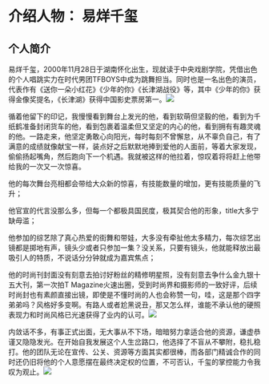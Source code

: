 # 介绍人物： 易烊千玺

## 个人简介

易烊千玺，2000年11月28日于湖南怀化出生，现就读于中央戏剧学院，凭借出色的个人唱跳实力在时代男团TFBOYS中成为跳舞担当。同时也是一名出色的演员，代表作有《送你一朵小红花》《少年的你》《长津湖战役》等，其中《少年的你》获得金像奖提名，《长津湖》获得中国影史票房第一。![](C:\Users\86137\Pictures\27.jpg)

循着他留下的印记，我慢慢看到舞台上发光的他，看到软萌但坚毅的他，看到为千纸鹤准备封闭货车的他，看到包裹着温柔但又坚定的内心的他，看到拥有有趣灵魂的他。一路走来，他坚定勇敢心向阳光，每时每刻不曾懈怠，从不辜负自己，有了满意的成绩就像献宝一样，装点好之后默默地捧到爱他的人面前，等着大家发现，偷偷扬起嘴角，然后跑向下一个机遇。我就被这样的他拉着，惊叹着将将赶上他带给我的一次又一次惊喜。

他的每次舞台亮相都会带给大众新的惊喜，有技能数量的增加，更有技能质量的飞升；

他官宣的代言没那么多，但每一个都极具国民度，极其契合他的形象，title大多宁缺毋滥；

他参加的综艺除了真心热爱的街舞和带娃，大多没有牵扯他太多精力，每次综艺出镜都是掷地有声，镜头少或者只参加一集？没关系，只要有镜头，他就能释放出最吸引人的特质，不说话分分钟就成为嘉宾焦点；

他的时尚刊封面没有刻意去拍讨好粉丝的精修明星照，没有刻意去争什么金九银十五大刊，第一次拍T Magazine火速出圈，受到时尚界和摄影师的一致好评，后续时尚封也有素颜直接出镜，即使是不懂时尚的人也会称赞一句，哇，这是那个四字弟弟吗？风格好多变啊。有路人或者尬黑说丑，那又怎么样，谁能不承认他的硬照表现力和时尚风格已光速获得了业内的认可。![](C:\Users\86137\Pictures\28.jpg)

内敛话不多，有事正式出面，无大事从不下场，暗暗努力拿适合他的资源，谦虚恭谨又隐隐发光。在开始自我发展这个人生岔路口，他选择了不盲从不攀附，稳扎稳打。他的团队无论在宣传、公关、资源等方面其实都很棒，而各部门精诚合作的同时还仍旧将他的个人意愿摆在最终决定权的位置，不可否认，千玺的掌控能力令我叹为观止。![](C:\Users\86137\Pictures\21.jpg)



